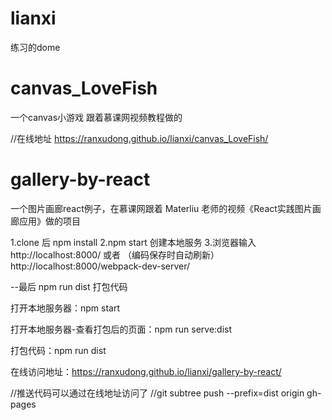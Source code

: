 # lianxi
练习的dome

# canvas_LoveFish
一个canvas小游戏
跟着慕课网视频教程做的

//在线地址
https://ranxudong.github.io/lianxi/canvas_LoveFish/


# gallery-by-react
一个图片画廊react例子，在慕课网跟着 Materliu 老师的视频《React实践图片画廊应用》做的项目

1.clone 后 npm install 
2.npm start 创建本地服务
3.浏览器输入 http://localhost:8000/ 
或者 （编码保存时自动刷新）
http://localhost:8000/webpack-dev-server/

--最后 npm run dist 打包代码

打开本地服务器：npm start

打开本地服务器-查看打包后的页面：npm run serve:dist


打包代码：npm run dist


在线访问地址：https://ranxudong.github.io/lianxi/gallery-by-react/

//推送代码可以通过在线地址访问了
//git subtree push --prefix=dist origin gh-pages